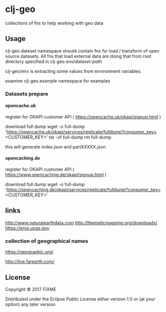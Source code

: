 # clj-geo

collections of fns to help working with geo data

## Usage

clj-geo.dateset namespace should contain fns for load / transform of open source datasets. All fns that load external data are doing that from root directory specified in clj-geo.env/*dataset-path*

clj-geo/env is extracting some values from environment variables.


examine clj-geo.example namespace for examples


### Datasets prepare


#### opencache.uk

register for OKAPI customer API ( https://opencache.uk/okapi/signup.html )

download full dump
wget -o full-dump 'https://opencache.uk/okapi/services/replicate/fulldump?consumer_key=<CUSTOMER_KEY>'
tar -xf full-dump
rm full-dump

this will generate index.json and partXXXXX.json

#### opencaching.de

register for OKAPI customer API ( https://www.opencaching.de/okapi/signup.html )

download full dump
wget -o full-dump 'https://opencaching.de/okapi/services/replicate/fulldump?consumer_key=<CUSTOMER_KEY>'


## links

http://www.naturalearthdata.com
http://thematicmapping.org/downloads/
https://eros.usgs.gov

### collection of geographical names
https://geographic.org/

http://live.farearth.com/


## License

Copyright © 2017 FIXME

Distributed under the Eclipse Public License either version 1.0 or (at
your option) any later version.
